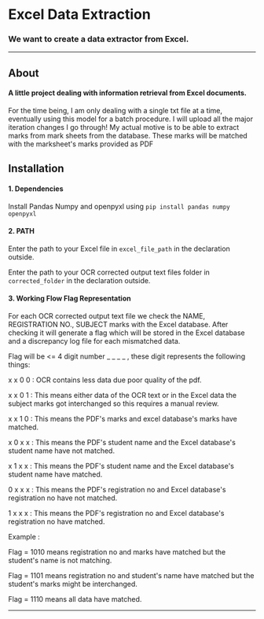 # Excel Data Extraction
### We want to create a data extractor  from Excel.
-------------------------------------------------

## About
#### A little project dealing with information retrieval from Excel documents.
For the time being, I am only dealing with a single txt file at a time, eventually using this model for a batch procedure. I will upload all the major iteration changes I go through!
My actual motive is to be able to extract marks from mark sheets from the database. These marks will be matched with the marksheet's marks provided as PDF 

## Installation 
#### 1. Dependencies
Install Pandas Numpy and openpyxl using 
```pip install pandas numpy openpyxl ```

#### 2. PATH
Enter the path to your Excel file in ```excel_file_path``` in the declaration outside.

Enter the path to your OCR corrected output text files folder in ```corrected_folder``` in the declaration outside.

#### 3. Working Flow Flag Representation
For each OCR corrected output text file we check the NAME, REGISTRATION NO., SUBJECT marks with the Excel database.
After checking it will generate a flag which will be stored in the Excel database and a discrepancy log file for each mismatched data.

Flag will be <= 4 digit number _ _ _ _ , these digit represents the following things:

x x 0 0 : OCR contains less data due poor quality of the pdf.

x x 0 1 : This means either data of the OCR text or in the Excel data the subject marks got interchanged so this requires a manual review.

x x 1 0 : This means the PDF's marks and excel database's marks have matched.

x 0 x x : This means the PDF's student name and the Excel database's student name have not matched.

x 1 x x : This means the PDF's student name and the Excel database's student name have matched.

0 x x x : This means the PDF's registration no and Excel database's registration no have not matched.

1 x x x : This means the PDF's registration no and Excel database's registration no have matched.

Example :

Flag = 1010 means registration no and marks have matched but the student's name is not matching.

Flag = 1101 means registration no and student's name have matched but the student's marks might be interchanged.

Flag = 1110 means all data have matched.


-------------------------------------------------
